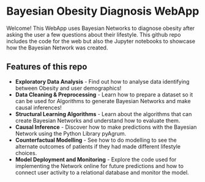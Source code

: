 # Bayesian Obesity Diagnosis WebApp

Welcome! This WebApp uses Bayesian Networks to diagnose obesity after asking the user a few questions about their lifestyle. This github repo includes the code for the web but also the Jupyter notebooks to showcase how the Bayesian Network was created.

## Features of this repo

- **Exploratory Data Analysis** - Find out how to analyse data identifying between Obesity and user demographics!
- **Data Cleaning & Preprocessing** - Learn how to prepare a dataset so it can be used for Algorithms to generate Bayesian Networks and make causal inferences!
- **Structural Learning Algorithms** - Learn about the algorithms that can create Bayesian Networks and understand how to evaluate them.
- **Causal Inference** - Discover how to make predictions with the Bayesian Network using the Python Library pyAgrum.
- **Counterfactual Modelling** - See how to do modelling to see the alternate outcomes of patients if they had made different lifestyle choices. 
- **Model Deployment and Monitoring** - Explore the code used for implementing the Network online for future predictions and how to connect user activity to a relational database and monitor the model.
